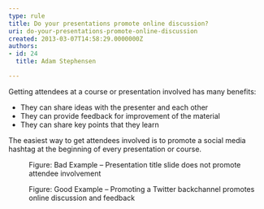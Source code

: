 ```yaml
---
type: rule
title: Do your presentations promote online discussion?
uri: do-your-presentations-promote-online-discussion
created: 2013-03-07T14:58:29.0000000Z
authors:
- id: 24
  title: Adam Stephensen

---
```




<span class='intro'> <p>Getting attendees at a course or presentation involved has many benefits&#58;<br></p><ul><li>They can share ideas with the presenter and each other</li><li>They can provide feedback for improvement of the material</li><li>They can share key points that they learn</li></ul>
 </span>

<p>The easiest way to get attendees involved is to promote a social media​ hashtag at the beginning of every presentation or course.</p><dl class="badImage"><dt><img src="/PublishingImages/presentation-promote-bad.jpg" alt="" /></dt><dd>Figure&#58; Bad Example – Presentation title slide does not promote attendee involvement</dd></dl><dl class="goodImage"><dt><img src="/PublishingImages/presentation-promote-good.jpg" alt="" /></dt><dd>Figure&#58; Good Example – Promoting a Twitter backchannel promotes online discussion and feedback</dd></dl>







